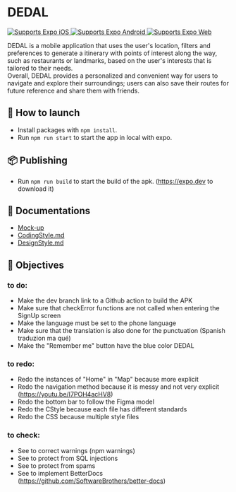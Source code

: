 # DEDAL

<p>
  <!-- iOS -->
  <a href="https://itunes.apple.com/app/apple-store/id982107779">
    <img alt="Supports Expo iOS" longdesc="Supports Expo iOS" src="https://img.shields.io/badge/iOS-4630EB.svg?style=flat-square&logo=APPLE&labelColor=999999&logoColor=fff" />
  </a>
  <!-- Android -->
  <a href="https://play.google.com/store/apps/details?id=host.exp.exponent&referrer=blankexample">
    <img alt="Supports Expo Android" longdesc="Supports Expo Android" src="https://img.shields.io/badge/Android-4630EB.svg?style=flat-square&logo=ANDROID&labelColor=A4C639&logoColor=fff" />
  </a>
  <!-- Web -->
  <a href="https://docs.expo.dev/workflow/web/">
    <img alt="Supports Expo Web" longdesc="Supports Expo Web" src="https://img.shields.io/badge/web-4630EB.svg?style=flat-square&logo=GOOGLE-CHROME&labelColor=4285F4&logoColor=fff" />
  </a>
</p>

DEDAL is a mobile application that uses the user's location, filters and preferences to generate a itinerary with points of interest along the way, such as restaurants or landmarks, based on the user's interests that is tailored to their needs.  
Overall, DEDAL provides a personalized and convenient way for users to navigate and explore their surroundings; users can also save their routes for future reference and share them with friends.  

## 🚀 How to launch

- Install packages with `npm install`.
- Run `npm run start` to start the app in local with expo.

## 📦️ Publishing

- Run `npm run build` to start the build of the apk. (https://expo.dev to download it)

## 📄 Documentations

- [Mock-up](https://www.figma.com/file/B54QIYrXTzgh6vJV2hQSdc/DEDAL-MobileAppv2?node-id=0%3A1&t=YbCbvyIhG1DzaMgn-1)
- [CodingStyle.md](doc/CodingStyle.md)
- [DesignStyle.md](doc/DesignStyle.md)

## 📝 Objectives

### to do:
- Make the dev branch link to a Github action to build the APK
- Make sure that checkError functions are not called when entering the SignUp screen
- Make the language must be set to the phone language
- Make sure that the translation is also done for the punctuation (Spanish traduzion ma qué)
- Make the "Remember me" button have the blue color DEDAL  

### to redo:
- Redo the instances of "Home" in "Map" because more explicit
- Redo the navigation method because it is messy and not very explicit (https://youtu.be/I7POH4acHV8)
- Redo the bottom bar to follow the Figma model
- Redo the CStyle because each file has different standards
- Redo the CSS because multiple style files  

### to check:
- See to correct warnings (npm warnings)
- See to protect from SQL injections
- See to protect from spams
- See to implement BetterDocs (https://github.com/SoftwareBrothers/better-docs)
